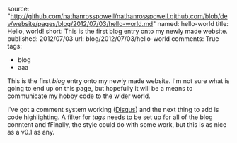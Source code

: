 source: "http://github.com/nathanrosspowell/nathanrosspowell.github.com/blob/dev/website/pages/blog/2012/07/03/hello-world.md"
named: hello-world
title: Hello, world!
short: This is the first blog entry onto my newly made website.
published: 2012/07/03
url: blog/2012/07/03/hello-world
comments: True
tags:
- blog
- aaa

This is the first _blog_ entry onto my newly made website. I'm not sure what is going to end up on this page, but hopefully it will be a means to communicate my hobby code to the wider world.

I've got a comment system working ([Disqus][disqus]) and the next thing to add is code highlighting. A filter for _tags_ needs to be set up for all of the blog conntent and 
fFinally, the style could do with some work, but this is as nice as a v0.1 as any.

[disqus]: http://disqus.com "Disqus commenting" 
